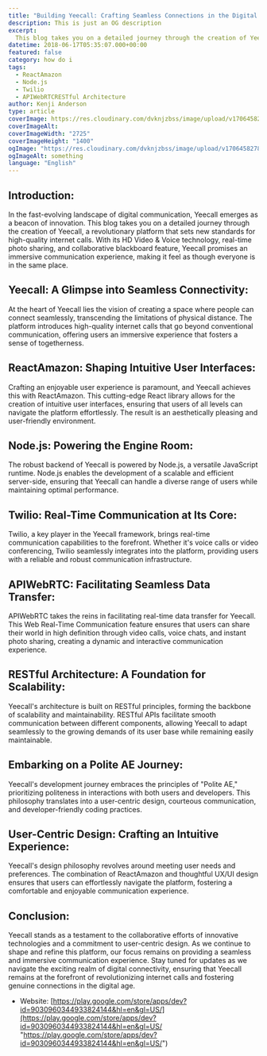 ```yaml
---
title: "Building Yeecall: Crafting Seamless Connections in the Digital Realm"
description: This is just an OG description
excerpt:
  This blog takes you on a detailed journey through the creation of Yeecall, a revolutionary platform that sets new standards for high-quality internet calls
datetime: 2018-06-17T05:35:07.000+00:00
featured: false
category: how do i
tags:
  - ReactAmazon
  - Node.js
  - Twilio
  - APIWebRTCRESTful Architecture
author: Kenji Anderson
type: article
coverImage: https://res.cloudinary.com/dvknjzbss/image/upload/v1706458278/IMAGE/yeecall_lfb9vy.webp
coverImageAlt: 
coverImageWidth: "2725"
coverImageHeight: "1400"
ogImage: "https://res.cloudinary.com/dvknjzbss/image/upload/v1706458278/IMAGE/yeecall_lfb9vy.webp"
ogImageAlt: something
language: "English"
---
```


## Introduction:

In the fast-evolving landscape of digital communication, Yeecall emerges as a beacon of innovation. This blog takes you on a detailed journey through the creation of Yeecall, a revolutionary platform that sets new standards for high-quality internet calls. With its HD Video & Voice technology, real-time photo sharing, and collaborative blackboard feature, Yeecall promises an immersive communication experience, making it feel as though everyone is in the same place.

## Yeecall: A Glimpse into Seamless Connectivity:

At the heart of Yeecall lies the vision of creating a space where people can connect seamlessly, transcending the limitations of physical distance. The platform introduces high-quality internet calls that go beyond conventional communication, offering users an immersive experience that fosters a sense of togetherness.

## ReactAmazon: Shaping Intuitive User Interfaces:

Crafting an enjoyable user experience is paramount, and Yeecall achieves this with ReactAmazon. This cutting-edge React library allows for the creation of intuitive user interfaces, ensuring that users of all levels can navigate the platform effortlessly. The result is an aesthetically pleasing and user-friendly environment.

## Node.js: Powering the Engine Room:

The robust backend of Yeecall is powered by Node.js, a versatile JavaScript runtime. Node.js enables the development of a scalable and efficient server-side, ensuring that Yeecall can handle a diverse range of users while maintaining optimal performance.

## Twilio: Real-Time Communication at Its Core:

Twilio, a key player in the Yeecall framework, brings real-time communication capabilities to the forefront. Whether it's voice calls or video conferencing, Twilio seamlessly integrates into the platform, providing users with a reliable and robust communication infrastructure.

## APIWebRTC: Facilitating Seamless Data Transfer:

APIWebRTC takes the reins in facilitating real-time data transfer for Yeecall. This Web Real-Time Communication feature ensures that users can share their world in high definition through video calls, voice chats, and instant photo sharing, creating a dynamic and interactive communication experience.

## RESTful Architecture: A Foundation for Scalability:

Yeecall's architecture is built on RESTful principles, forming the backbone of scalability and maintainability. RESTful APIs facilitate smooth communication between different components, allowing Yeecall to adapt seamlessly to the growing demands of its user base while remaining easily maintainable.

##  Embarking on a Polite AE Journey:

Yeecall's development journey embraces the principles of "Polite AE," prioritizing politeness in interactions with both users and developers. This philosophy translates into a user-centric design, courteous communication, and developer-friendly coding practices.

## User-Centric Design: Crafting an Intuitive Experience:

Yeecall's design philosophy revolves around meeting user needs and preferences. The combination of ReactAmazon and thoughtful UX/UI design ensures that users can effortlessly navigate the platform, fostering a comfortable and enjoyable communication experience.

## Conclusion:

Yeecall stands as a testament to the collaborative efforts of innovative technologies and a commitment to user-centric design. As we continue to shape and refine this platform, our focus remains on providing a seamless and immersive communication experience. Stay tuned for updates as we navigate the exciting realm of digital connectivity, ensuring that Yeecall remains at the forefront of revolutionizing internet calls and fostering genuine connections in the digital age.

- Website: [https://play.google.com/store/apps/dev?id=9030960344933824144&hl=en&gl=US/](https://play.google.com/store/apps/dev?id=9030960344933824144&hl=en&gl=US/ "https://play.google.com/store/apps/dev?id=9030960344933824144&hl=en&gl=US/")
